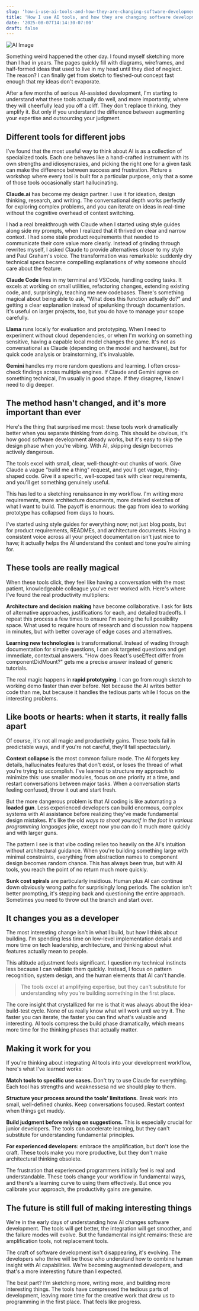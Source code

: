 ```yaml
---
slug: 'how-i-use-ai-tools-and-how-they-are-changing-software-development'
title: 'How I use AI tools, and how they are changing software development'
date: '2025-08-07T14:14:30-07:00'
draft: false
---
```


<img src="http://images.warpedvisions.org/2025/07/ai-dream-wide.jpg" alt="AI Image" />

Something weird happened the other day. I found myself sketching more than I had in years. The pages quickly fill with diagrams, wireframes, and half-formed ideas that used to live in my head until they died of neglect. The reason? I can finally get from sketch to fleshed-out concept fast enough that my ideas don't evaporate.

After a few months of serious AI-assisted development, I'm starting to understand what these tools actually do well, and more importantly, where they will cheerfully lead you off a cliff. They don't replace thinking, they amplify it. But only if you understand the difference between augmenting your expertise and outsourcing your judgment.

## Different tools for different jobs

I’ve found that the most useful way to think about AI is as a collection of specialized tools. Each one behaves like a hand-crafted instrument with its own strengths and idiosyncrasies, and picking the right one for a given task can make the difference between success and frustration. Picture a workshop where every tool is built for a particular purpose, only that a some of those tools occasionally start hallucinating.

**Claude.ai** has become my design partner. I use it for ideation, design thinking, research, and writing. The conversational depth works perfectly for exploring complex problems, and you can iterate on ideas in real-time without the cognitive overhead of context switching. 

I had a real breakthrough with Claude when I started using style guides along side my prompts, when I realized that it thrived on clear and narrow context. I had some stale product requirements that needed to communicate their core value more clearly. Instead of grinding through rewrites myself, I asked Claude to provide alternatives closer to my style and Paul Graham's voice. The transformation was remarkable: suddenly dry technical specs became compelling explanations of why someone should care about the feature.

**Claude Code** lives in my terminal and VSCode, handling coding tasks. It excels at working on small utilities, refactoring changes, extending existing code, and, surprisingly, teaching me new codebases. There's something magical about being able to ask, "What does this function actually do?" and getting a clear explanation instead of spelunking through documentation. It's useful on larger projects, too, but you do have to manage your scope carefully.

**Llama** runs locally for evaluation and prototyping. When I need to experiment without cloud dependencies, or when I'm working on something sensitive, having a capable local model changes the game. It's not as conversational as Claude (depending on the model and hardware), but for quick code analysis or brainstorming, it's invaluable.

**Gemini** handles my more random questions and learning. I often cross-check findings across multiple engines. If Claude and Gemini agree on something technical, I'm usually in good shape. If they disagree, I know I need to dig deeper.

## The method hasn't changed, and it's more important than ever

Here's the thing that surprised me most: these tools work dramatically better when you separate thinking from doing. This should be obvious, it's how good software development already works, but it's easy to skip the design phase when you're vibing. With AI, skipping design becomes actively dangerous.

The tools excel with small, clear, well-thought-out chunks of work. Give Claude a vague "build me a thing" request, and you'll get vague, thing-shaped code. Give it a specific, well-scoped task with clear requirements, and you'll get something genuinely useful.

This has led to a sketching renaissance in my workflow. I'm writing more requirements, more architecture documents, more detailed sketches of what I want to build. The payoff is enormous: the gap from idea to working prototype has collapsed from days to hours.

I've started using style guides for everything now; not just blog posts, but for product requirements, READMEs, and architecture documents. Having a consistent voice across all your project documentation isn't just nice to have; it actually helps the AI understand the context and tone you're aiming for.

## These tools are really magical

When these tools click, they feel like having a conversation with the most patient, knowledgeable colleague you've ever worked with. Here's where I've found the real productivity multipliers:

**Architecture and decision making** have become collaborative. I ask for lists of alternative approaches, justifications for each, and detailed tradeoffs. I repeat this process a few times to ensure I'm seeing the full possibility space. What used to require hours of research and discussion now happens in minutes, but with better coverage of edge cases and alternatives.

**Learning new technologies** is transformational. Instead of wading through documentation for simple questions, I can ask targeted questions and get immediate, contextual answers. "How does React's useEffect differ from componentDidMount?" gets me a precise answer instead of generic tutorials.

The real magic happens in **rapid prototyping**. I can go from rough sketch to working demo faster than ever before. Not because the AI writes better code than me, but because it handles the tedious parts while I focus on the interesting problems.

## Like boots or hearts: when it starts, it really falls apart

Of course, it's not all magic and productivity gains. These tools fail in predictable ways, and if you're not careful, they'll fail spectacularly.

**Context collapse** is the most common failure mode. The AI forgets key details, hallucinates features that don't exist, or loses the thread of what you're trying to accomplish. I've learned to structure my approach to minimize this: use smaller modules, focus on one priority at a time, and restart conversations between major tasks. When a conversation starts feeling confused, throw it out and start fresh.

But the more dangerous problem is that AI coding is like automating a **loaded gun**. Less experienced developers can build enormous, complex systems with AI assistance before realizing they've made fundamental design mistakes. It's like the old *ways to shoot yourself in the foot in various programming languages* joke, except now you can do it much more quickly and with larger guns.

The pattern I see is that vibe coding relies too heavily on the AI's intuition without architectural guidance. When you're building something large with minimal constraints, everything from abstraction names to component design becomes random chance. This has always been true, but with AI tools, you reach the point of no return much more quickly.

**Sunk cost spirals** are particularly insidious. Human plus AI can continue down obviously wrong paths for surprisingly long periods. The solution isn't better prompting, it's stepping back and questioning the entire approach. Sometimes you need to throw out the branch and start over.

## It changes you as a developer

The most interesting change isn't in what I build, but how I think about building. I'm spending less time on low-level implementation details and more time on tech leadership, architecture, and thinking about what features actually mean to people.

This altitude adjustment feels significant. I question my technical instincts less because I can validate them quickly. Instead, I focus on pattern recognition, system design, and the human elements that AI can't handle.

> The tools excel at amplifying expertise, but they can't substitute for understanding why you're building something in the first place.

The core insight that crystallized for me is that it was always about the idea-build-test cycle. None of us really know what will work until we try it. The faster you can iterate, the faster you can find what's valuable and interesting. AI tools compress the build phase dramatically, which means more time for the thinking phases that actually matter.

## Making it work for you

If you're thinking about integrating AI tools into your development workflow, here's what I've learned works:

**Match tools to specific use cases.** Don't try to use Claude for everything. Each tool has strengths and weaknessesa nd we should play to them.

**Structure your process around the tools' limitations.** Break work into small, well-defined chunks. Keep conversations focused. Restart context when things get muddy.

**Build judgment before relying on suggestions.** This is especially crucial for junior developers. The tools can accelerate learning, but they can't substitute for understanding fundamental principles.

**For experienced developers**: embrace the amplification, but don't lose the craft. These tools make you more productive, but they don't make architectural thinking obsolete.

The frustration that experienced programmers initially feel is real and understandable. These tools change your workflow in fundamental ways, and there's a learning curve to using them effectively. But once you calibrate your approach, the productivity gains are genuine.

## The future is still full of making interesting things

We're in the early days of understanding how AI changes software development. The tools will get better, the integration will get smoother, and the failure modes will evolve. But the fundamental insight remains: these are amplification tools, not replacement tools.

The craft of software development isn't disappearing, it's evolving. The developers who thrive will be those who understand how to combine human insight with AI capabilities. We're becoming augmented developers, and that's a more interesting future than I expected.

The best part? I'm sketching more, writing more, and building more interesting things. The tools have compressed the tedious parts of development, leaving more time for the creative work that drew us to programming in the first place. That feels like progress.
